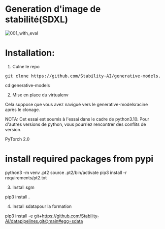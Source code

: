 
# Generation d'image de stabilité(SDXL)
![001_with_eval](https://github.com/Ulrich75/Hackathon-AI/assets/127865109/b262ba68-b099-43fb-b772-d3f06ce98745)

# Installation:

1. Culne le repo

<pre class="python">
git clone https://github.com/Stability-AI/generative-models.git
</pre>
cd generative-models

2. Mise en place du virtualenv

Cela suppose que vous avez navigué vers le generative-modelsracine après le clonage.

NOTA: Cet essai est soumis à l'essai dans le cadre de python3.10. Pour d'autres versions de python, vous pourriez rencontrer des conflits de version.

PyTorch 2.0

# install required packages from pypi
python3 -m venv .pt2
source .pt2/bin/activate
pip3 install -r requirements/pt2.txt

3. Install sgm

pip3 install .

4. Install sdatapour la formation

pip3 install -e git+https://github.com/Stability-AI/datapipelines.git@main#egg=sdata



